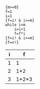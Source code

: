```
{m>=0}
f=1
i=1
{f=i! & i>=m}
while i<m
	i=i+1
	f=f*i
{f=i! & i>=m}
{f=n!}
```

| i   | f       |
| --- | ------- |
| 1   | 1       |
| 2   | 1\*2    |
| 3   | 1\*2\*3 |

